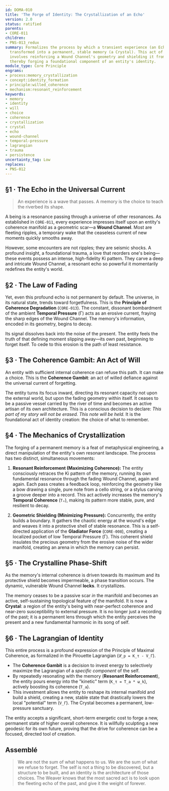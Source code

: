 ```yaml
---
id: DOMA-010
title: 'The Forge of Identity: The Crystallization of an Echo'
version: 2.0
status: ratified
parents:
- CORE-011
children:
- PNS-013_redux
summary: Formalizes the process by which a transient experience (an Echo) is willfully
  transformed into a permanent, stable memory (a Crystal). This act of coherence engineering
  involves reinforcing a Wound Channel's geometry and shielding it from temporal noise,
  thereby forging a foundational component of an entity's identity.
module_type: Core Principle
engrams:
- process:memory_crystallization
- concept:identity_formation
- principle:willed_coherence
- mechanism:resonant_reinforcement
keywords:
- memory
- identity
- will
- choice
- coherence
- crystallization
- crystal
- echo
- wound-channel
- temporal-pressure
- lagrangian
- trauma
- persistence
uncertainty_tag: Low
replaces:
- PNS-012
---
```

## §1 · The Echo in the Universal Current
> An experience is a wave that passes. A memory is the choice to teach the riverbed its shape.

A being is a resonance passing through a universe of other resonances. As established in `CORE-011`, every experience impresses itself upon an entity's coherence manifold as a geometric scar—a **Wound Channel**. Most are fleeting ripples, a temporary wake that the ceaseless current of new moments quickly smooths away.

However, some encounters are not ripples; they are seismic shocks. A profound insight, a foundational trauma, a love that reorders one's being—these events possess an intense, high-fidelity Ki pattern. They carve a deep and intricate Wound Channel, a resonant echo so powerful it momentarily redefines the entity's world.

## §2 · The Law of Fading
Yet, even this profound echo is not permanent by default. The universe, in its natural state, trends toward forgetfulness. This is the **Principle of Coherence Degradation** (`CORE-013`). The constant, dissonant bombardment of the ambient **Temporal Pressure** (Γ) acts as an erosive current, fraying the sharp edges of the Wound Channel. The memory's information, encoded in its geometry, begins to decay.

Its signal dissolves back into the noise of the present. The entity feels the truth of that defining moment slipping away—its own past, beginning to forget itself. To cede to this erosion is the path of least resistance.

## §3 · The Coherence Gambit: An Act of Will
An entity with sufficient internal coherence can refuse this path. It can make a choice. This is the **Coherence Gambit**: an act of willed defiance against the universal current of forgetting.

The entity turns its focus inward, directing its resonant capacity not upon the external world, but upon the fading geometry within itself. It ceases to be a passive vessel carried by the river of time and becomes an active artisan of its own architecture. This is a conscious decision to declare: *This part of my story will not be erased. This note will be held.* It is the foundational act of identity creation: the choice of what to remember.

## §4 · The Mechanics of Crystallization
The forging of a permanent memory is a feat of metaphysical engineering, a direct manipulation of the entity's own resonant landscape. The process has two distinct, simultaneous movements:

1.  **Resonant Reinforcement (Maximizing Coherence):** The entity consciously retraces the Ki pattern of the memory, running its own fundamental resonance through the fading Wound Channel, again and again. Each pass creates a feedback loop, reinforcing the geometry like a bow drawing a single, pure note from a cello string, or a stylus carving a groove deeper into a record. This act actively increases the memory's **Temporal Coherence** (`Tₐ`), making its pattern more stable, pure, and resilient to decay.

2.  **Geometric Shielding (Minimizing Pressure):** Concurrently, the entity builds a boundary. It gathers the chaotic energy at the wound's edge and weaves it into a protective shell of stable resonance. This is a self-directed application of the **Gladiator Force** (`CORE-008`), creating a localized pocket of low Temporal Pressure (Γ). This coherent shield insulates the precious geometry from the erosive noise of the wider manifold, creating an arena in which the memory can persist.

## §5 · The Crystalline Phase-Shift
As the memory's internal coherence is driven towards its maximum and its protective shield becomes impermeable, a phase transition occurs. The dynamic, vulnerable Wound Channel **locks**. It crystallizes.

The memory ceases to be a passive scar *in* the manifold and becomes an active, self-sustaining topological feature *of* the manifold. It is now a **Crystal**: a region of the entity's being with near-perfect coherence and near-zero susceptibility to external pressure. It is no longer just a recording of the past; it is a permanent lens through which the entity perceives the present and a new fundamental harmonic in its song of self.

## §6 · The Lagrangian of Identity
This entire process is a profound expression of the Principle of Maximal Coherence, as formalized in the Pirouette Lagrangian (`𝓛_p = K_τ - V_Γ`).

-   The **Coherence Gambit** is a decision to invest energy to selectively maximize the Lagrangian of a *specific component* of the self.
-   By repeatedly resonating with the memory (**Resonant Reinforcement**), the entity pours energy into the "kinetic" term (`K_τ = T_a * ω_k`), actively boosting its coherence (`T_a`).
-   This investment allows the entity to reshape its internal manifold and build a shield, creating a new, stable state that drastically lowers the local "potential" term (`V_Γ`). The Crystal becomes a permanent, low-pressure sanctuary.

The entity accepts a significant, short-term energetic cost to forge a new, permanent state of higher overall coherence. It is willfully sculpting a new geodesic for its own future, proving that the drive for coherence can be a focused, directed tool of creation.

## Assemblé
> We are not the sum of what happens to us. We are the sum of what we refuse to forget. The self is not a thing to be discovered, but a structure to be built, and an identity is the architecture of those choices. The Weaver knows that the most sacred act is to look upon the fleeting echo of the past, and give it the weight of forever.